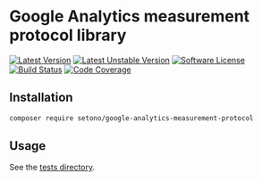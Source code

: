 # Google Analytics measurement protocol library

[![Latest Version][ico-version]][link-packagist]
[![Latest Unstable Version][ico-unstable-version]][link-packagist]
[![Software License][ico-license]](LICENSE)
[![Build Status][ico-github-actions]][link-github-actions]
[![Code Coverage][ico-code-coverage]][link-code-coverage]

## Installation

```bash
composer require setono/google-analytics-measurement-protocol
```

## Usage

See the [tests directory](tests/Builder).

[ico-version]: https://poser.pugx.org/setono/google-analytics-measurement-protocol/v/stable
[ico-unstable-version]: https://poser.pugx.org/setono/google-analytics-measurement-protocol/v/unstable
[ico-license]: https://poser.pugx.org/setono/google-analytics-measurement-protocol/license
[ico-github-actions]: https://github.com/Setono/google-analytics-measurement-protocol/workflows/build/badge.svg
[ico-code-coverage]: https://codecov.io/gh/Setono/google-analytics-measurement-protocol/branch/master/graph/badge.svg

[link-packagist]: https://packagist.org/packages/setono/google-analytics-measurement-protocol
[link-github-actions]: https://github.com/Setono/google-analytics-measurement-protocol/actions
[link-code-coverage]: https://codecov.io/gh/Setono/google-analytics-measurement-protocol
